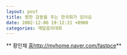 ```yaml
---
layout: post
title: 찡한 감동을 주는 한국화가 있어요
date: 2002-12-06 19:12:21 +0900
categories: 깨달음의대화
---
```


** 황인채 <a href="http://myhome.naver.com/fastpace" target="_blank">홈http://myhome.naver.com/fastpce</a>**
